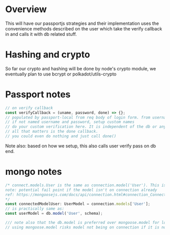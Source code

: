 # Overview

This will have our passportjs strategies and their implementation uses the convenience methods described on the user which take the verify callback in and calls it with db related stuff.

# Hashing and crypto

So far our crypto and hashing will be done by node's crypto module, we eventually plan to use bcrypt or polkadot/utils-crypto

# Passport notes

```js
// on verify callback
const verifyCallback = (uname, password, done) => {};
// populated by passport-local from req body of login form. from username and password fields
// if not named username and password, setup custom names
// do your custom verification here. It is independent of the db or any other auth system
// all that matters is the done callback.
// you could even do nothing and just call done()
```

Note also: based on how we setup, this also calls user verify pass on db end.

# mongo notes

```js
/* connect.models.User is the same as connection.model('User'). This is loosely typed.
note: potential fail point if the model isn't on connection already
ref: https://mongoosejs.com/docs/api/connection.html#connection_Connection-models
*/
const connectedModelUser: UserModel = connection.models['User'];
// is practically same as:
const userModel = db.model('User', schema);

/// note also that the db.model is preferred over mongoose.model for localising models to connection
// using mongoose.model risks model not being on connection if it is not the default connection
```
